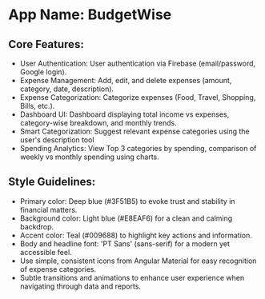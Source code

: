 # **App Name**: BudgetWise

## Core Features:

- User Authentication: User authentication via Firebase (email/password, Google login).
- Expense Management: Add, edit, and delete expenses (amount, category, date, description).
- Expense Categorization: Categorize expenses (Food, Travel, Shopping, Bills, etc.).
- Dashboard UI: Dashboard displaying total income vs expenses, category-wise breakdown, and monthly trends.
- Smart Categorization: Suggest relevant expense categories using the user's description tool
- Spending Analytics: View Top 3 categories by spending, comparison of weekly vs monthly spending using charts.

## Style Guidelines:

- Primary color: Deep blue (#3F51B5) to evoke trust and stability in financial matters.
- Background color: Light blue (#E8EAF6) for a clean and calming backdrop.
- Accent color: Teal (#009688) to highlight key actions and information.
- Body and headline font: 'PT Sans' (sans-serif) for a modern yet accessible feel.
- Use simple, consistent icons from Angular Material for easy recognition of expense categories.
- Subtle transitions and animations to enhance user experience when navigating through data and reports.